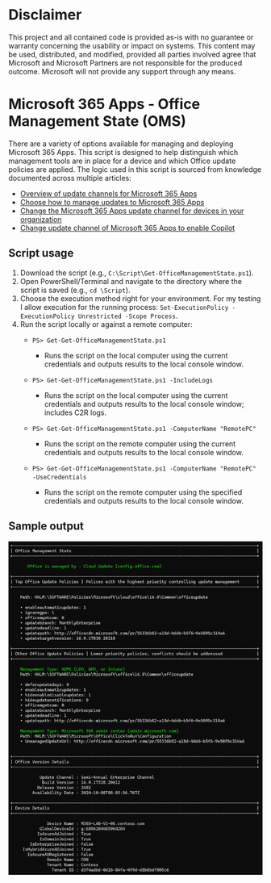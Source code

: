 # Disclaimer
This project and all contained code is provided as-is with no guarantee or warranty concerning the usability or impact on systems. This content may be used, distributed, and modified, provided all parties involved agree that Microsoft and Microsoft Partners are not responsible for the produced outcome. Microsoft will not provide any support through any means.

# Microsoft 365 Apps - Office Management State (OMS)

There are a variety of options available for managing and deploying Microsoft 365 Apps. This script is designed to help distinguish which management tools are in place for a device and which Office update policies are applied. The logic used in this script is sourced from knowledge documented across multiple articles:

- [Overview of update channels for Microsoft 365 Apps](https://learn.microsoft.com/microsoft-365-apps/updates/overview-update-channels)
- [Choose how to manage updates to Microsoft 365 Apps](https://learn.microsoft.com/microsoft-365-apps/updates/choose-how-manage-updates-microsoft-365-apps)
- [Change the Microsoft 365 Apps update channel for devices in your organization](https://learn.microsoft.com/microsoft-365-apps/updates/change-update-channels)
- [Change update channel of Microsoft 365 Apps to enable Copilot](https://learn.microsoft.com/microsoft-365-apps/updates/change-channel-for-copilot)

## Script usage
1. Download the script (e.g., `C:\Script\Get-OfficeManagementState.ps1`).
2. Open PowerShell/Terminal and navigate to the directory where the script is saved (e.g., `cd \Script`).
3. Choose the execution method right for your environment. For my testing I allow execution for the running process: `Set-ExecutionPolicy -ExecutionPolicy Unrestricted -Scope Process`.
4. Run the script locally or against a remote computer:
    - `PS> Get-Get-OfficeManagementState.ps1`
      - Runs the script on the local computer using the current credentials and outputs results to the local console window.
    - `PS> Get-Get-OfficeManagementState.ps1 -IncludeLogs`
      - Runs the script on the local computer using the current credentials and outputs results to the local console window; includes C2R logs.
    - `PS> Get-Get-OfficeManagementState.ps1 -ComputerName "RemotePC"`
      - Runs the script on the remote computer using the current credentials and outputs results to the local console window.

    - `PS> Get-Get-OfficeManagementState.ps1 -ComputerName "RemotePC" -UseCredentials`
      - Runs the script on the remote computer using the specified credentials and outputs results to the local console window.
   
## Sample output
![OMS sample output](https://github.com/bobclements-msft/Microsoft-365-Apps/blob/main/OfficeManagementState/images/OMS-sample.png)
